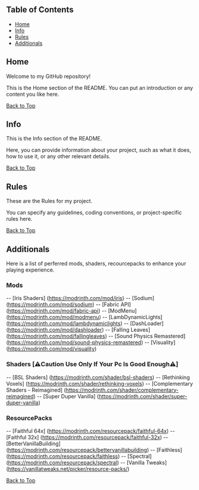 <!-- Create a GitHub Pages README -->

## Table of Contents
- [Home](#home)
- [Info](#info)
- [Rules](#rules)
- [Additionals](#additionals)

<div id="home"></div>

## Home
Welcome to my GitHub repository!

This is the Home section of the README. You can put an introduction or any content you like here.

[Back to Top](#table-of-contents)

<div id="info"></div>

## Info
This is the Info section of the README.

Here, you can provide information about your project, such as what it does, how to use it, or any other relevant details.

[Back to Top](#table-of-contents)

<div id="rules"></div>

## Rules
These are the Rules for my project.

You can specify any guidelines, coding conventions, or project-specific rules here.

[Back to Top](#table-of-contents)

<div id="additionals"></div>

## Additionals
Here is a list of perferred mods, shaders, recourcepacks to enhance your playing experience.

### Mods
-- [Iris Shaders] (https://modrinth.com/mod/iris)
-- [Sodium] (https://modrinth.com/mod/sodium)
-- [Fabric API] (https://modrinth.com/mod/fabric-api)
-- [ModMenu] (https://modrinth.com/mod/modmenu)
-- [LambDynamicLights] (https://modrinth.com/mod/lambdynamiclights)
-- [DashLoader] (https://modrinth.com/mod/dashloader)
-- [Falling Leaves] (https://modrinth.com/mod/fallingleaves)
-- [Sound Physics Remastered] (https://modrinth.com/mod/sound-physics-remastered)
-- [Visuality] (https://modrinth.com/mod/visuality)

### Shaders [⚠️Caution Use Only If Your Pc Is Good Enough⚠️]
-- [BSL Shaders] (https://modrinth.com/shader/bsl-shaders)
-- [Rethinking Voxels] (https://modrinth.com/shader/rethinking-voxels)
-- [Complementary Shaders - Reimagined] (https://modrinth.com/shader/complementary-reimagined)
-- [Super Duper Vanilla] (https://modrinth.com/shader/super-duper-vanilla)

### ResourcePacks
-- [Faithful 64x] (https://modrinth.com/resourcepack/faithful-64x)
-- [Faithful 32x] (https://modrinth.com/resourcepack/faithful-32x)
-- [BetterVanillaBuilding] (https://modrinth.com/resourcepack/bettervanillabuilding)
-- [Faithless] (https://modrinth.com/resourcepack/faithless)
-- [Spectral] (https://modrinth.com/resourcepack/spectral)
-- [Vanilla Tweaks] (https://vanillatweaks.net/picker/resource-packs/)

[Back to Top](#table-of-contents)

<script>
// JavaScript for smooth scrolling to the sections
document.addEventListener("DOMContentLoaded", function () {
  const links = document.querySelectorAll("a[href^='#']");
  for (const link of links) {
    link.addEventListener("click", function (e) {
      e.preventDefault();
      const targetId = this.getAttribute("href").substring(1);
      const target = document.getElementById(targetId);
      target.scrollIntoView({ behavior: "smooth" });
    });
  }
});
</script>
